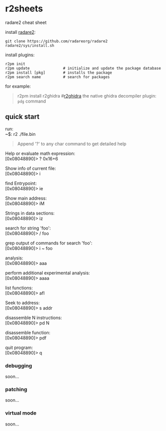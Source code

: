 # r2sheets
radare2 cheat sheet

install [radare2](https://github.com/radareorg/radare2):
```
git clone https://github.com/radareorg/radare2
radare2/sys/install.sh
```

install plugins:
```
r2pm init
r2pm update               # initialize and update the package database
r2pm install [pkg]        # installs the package
r2pm search name          # search for packages
```
for example:
> r2pm install r2ghidra     #[r2ghidra](https://github.com/radareorg/r2ghidra) the native ghidra decompiler plugin: `pdg` command

## quick start

run:<br>
~$: r2 ./file.bin

> Append '?' to any char command to get detailed help


Help or evaluate math expression:<br>
\[0x08048890\]> ? 0x16+6

Show info of current file:<br>
\[0x08048890\]> i

find Entrypoint:<br>
\[0x08048890\]> ie

Show main address:<br>
\[0x08048890\]> iM

Strings in data sections:<br>
\[0x08048890\]> iz

search for string 'foo':<br>
\[0x08048890\]> / foo

grep output of commands for search 'foo':<br>
\[0x08048890\]> i ~ foo

analysis:<br>
\[0x08048890\]> aaa

perform additional experimental analysis:<br>
\[0x08048890\]> aaaa

list functions:<br>
\[0x08048890\]> afl

Seek to address:<br>
\[0x08048890\]> s addr

disassemble N instructions:<br>
\[0x08048890\]> pd N

disassemble function:<br>
\[0x08048890\]> pdf

quit program:<br>
\[0x08048890\]> q

### debugging<br>
soon...<br>
### patching<br>
soon...<br>
### virtual mode<br>
soon...
